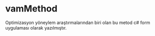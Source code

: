 # vamMethod
Optimizasyon yöneylem araştırmalarından biri olan bu metod c# form uygulaması olarak yazılmıştır.
